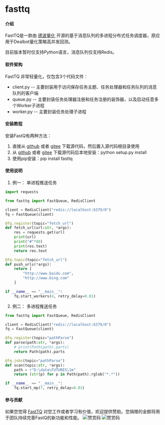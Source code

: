 # fasttq

#### 介绍
FastTQ是一款由 [德波量化](http://www.dealbot.cn) 开源的基于消息队列的多进程分布式任务调度器，原应用于Dealbot量化策略高并发回测。

目前版本暂时仅支持Python语言，消息队列仅支持Redis。

#### 软件架构
FastTQ 非常轻量化，仅包含3个代码文件：
- client.py -- 主要封装用于访问保存任务主题、任务处理器和任务队列的消息队列的客户端 
- queue.py -- 主要封装任务处理器注册和任务注册的装饰器，以及启动任意多个Worker子进程
- worker.py -- 主要封装任务处理子进程


#### 安装教程

安装FastQ有两种方法：
1.  直接从 [github](https://github.com/wakeblade/fasttq) 或者 [gitee](https://gitee.com/wakeblade/fasttq) 下载源代码，然后置入源代码根目录使用
2.  从 [github](https://github.com/wakeblade/fasttq) 或者 [gitee](https://gitee.com/wakeblade/fasttq) 下载源代码后本地安装：python setup.py install
3.  使用pip安装：pip install fasttq

#### 使用说明

1. 例一： 单进程推送任务
```python
import requests

from fasttq import FastQueue, RedisClient

client = RedisClient("redis://localhost:6379/0")
fq = FastQueue(client)

@fq.register(topic="fetch_url")
def fetch_url(url:str, *args):
    res = requests.get(url)
    print(url)
    print("#"*80)
    print(res.text)
    return res.text

@fq.topic(topic="fetch_url")
def push_urls(*args):
    return [
        "http://www.baidu.com",
        "http://www.bing.com"
    ]

if __name__ == "__main__":
    fq.start_workers(4, retry_delay=0.01)
```

2. 例二： 多进程推送任务
```python
from fasttq import FastQueue, RedisClient

client = RedisClient("redis://localhost:6379/0")
fq = FastQueue(client)

@fq.register(topic="pathParse")
def parse(path:str, *args):
    # print(Path(path).parts)
    return Path(path).parts

@fq.jobs(topic="pathParse")
def scan(topic:str, *args):
    path = r"D:\data\FUTURES\1m"
    return (str(p) for p in Path(path).rglob("*.*"))

if __name__ == "__main__":
    fq.start_mp(7, retry_delay=0.01)
```

#### 参与贡献

如果您觉得 [FastTQ](https://gitee.com/wakeblade/fasttq) 对您工作或者学习有价值，欢迎提供赞助。您捐赠的金额将用于团队持续完善FastQ的新功能和性能。 
![赞赏码](https://gitee.com/wakeblade/x2trade/raw/master/zsm.jpg '赞赏码')
![赞赏码](https://github.com/wakeblade/fasttq/assets/47707905/deeb02cf-4d81-43c6-9d11-f2f04538de11 '赞赏码')